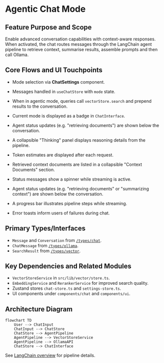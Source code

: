 # Agentic Chat Mode

## Feature Purpose and Scope

Enable advanced conversation capabilities with context-aware responses. When activated, the chat routes messages through the LangChain agent pipeline to retrieve context, summarise results, assemble prompts and then call Ollama.

## Core Flows and UI Touchpoints

- Mode selection via **ChatSettings** component.
- Messages handled in `useChatStore` with `mode` state.
- When in agentic mode, queries call `vectorStore.search` and prepend results to the conversation.
- Current mode is displayed as a badge in `ChatInterface`.

- Agent status updates (e.g. "retrieving documents") are shown below the conversation.
- A collapsible "Thinking" panel displays reasoning details from the pipeline.
- Token estimates are displayed after each request.
- Retrieved context documents are listed in a collapsible "Context Documents" section.
- Status messages show a spinner while streaming is active.


- Agent status updates (e.g. "retrieving documents" or "summarizing context") are shown below the conversation.
- A progress bar illustrates pipeline steps while streaming.
- Error toasts inform users of failures during chat.


## Primary Types/Interfaces

- `Message` and `Conversation` from [`/types/chat`](../../types/chat).
- `ChatMessage` from [`/types/ollama`](../../types/ollama).
- `SearchResult` from [`/types/vector`](../../types/vector).

## Key Dependencies and Related Modules

- `VectorStoreService` in `src/lib/vector/store.ts`.
- `EmbeddingService` and `RerankerService` for improved search quality.
- Zustand stores `chat-store.ts` and `settings-store.ts`.
- UI components under `components/chat` and `components/ui`.

## Architecture Diagram

```mermaid
flowchart TD
    User --> ChatInput
    ChatInput --> ChatStore
    ChatStore --> AgentPipeline
    AgentPipeline --> VectorStoreService
    AgentPipeline --> OllamaAPI
    ChatStore --> ChatInterface
```

See [LangChain overview](../langchain/overview.md) for pipeline details.
